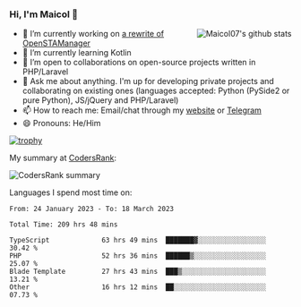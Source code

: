 ### Hi, I'm Maicol 👋
<img align="right" src="https://github-readme-stats.vercel.app/api?username=maicol07&count_private=true&count_private=true&show_icons=true" alt="Maicol07's github stats">

- 🔭 I’m currently working on [a rewrite of OpenSTAManager](https://github.com/Dasc3er/openstamanager/tree/rewrite)
- 🌱 I’m currently learning Kotlin
- 👯 I’m open to collaborations on open-source projects written in PHP/Laravel
- 💬 Ask me about anything. I'm up for developing private projects and collaborating on existing ones (languages accepted: Python (PySide2 or pure Python), JS/jQuery and PHP/Laravel)
- 📫 How to reach me: Email/chat through my [website](https://maicol07.it) or [Telegram](https://telegram.me/maicol07)
- 😄 Pronouns: He/Him

[![trophy](https://github-profile-trophy.vercel.app/?username=maicol07)](https://github.com/ryo-ma/github-profile-trophy)

My summary at [CodersRank](https://codersrank.io):

![CodersRank summary](https://cr-ss-service.azurewebsites.net/api/ScreenShot?widget=summary&username=maicol07&badges=3&show-avatar=true&style=--header-bg-color:%23000;--border-radius:16px)

Languages I spend most time on:
<!--START_SECTION:waka-->

```text
From: 24 January 2023 - To: 18 March 2023

Total Time: 209 hrs 48 mins

TypeScript             63 hrs 49 mins  ███████▓░░░░░░░░░░░░░░░░░   30.42 %
PHP                    52 hrs 36 mins  ██████▒░░░░░░░░░░░░░░░░░░   25.07 %
Blade Template         27 hrs 43 mins  ███▒░░░░░░░░░░░░░░░░░░░░░   13.21 %
Other                  16 hrs 12 mins  ██░░░░░░░░░░░░░░░░░░░░░░░   07.73 %
```

<!--END_SECTION:waka-->
